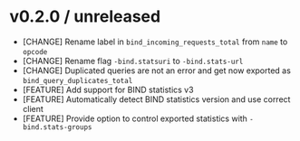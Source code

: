 # v0.2.0 / unreleased

- [CHANGE] Rename label in `bind_incoming_requests_total` from `name` to `opcode`
- [CHANGE] Rename flag `-bind.statsuri` to `-bind.stats-url`
- [CHANGE] Duplicated queries are not an error and get now exported as `bind_query_duplicates_total`
- [FEATURE] Add support for BIND statistics v3
- [FEATURE] Automatically detect BIND statistics version and use correct client
- [FEATURE] Provide option to control exported statistics with `-bind.stats-groups`